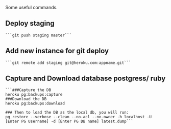 Some useful commands.

## Deploy staging

    ```git push staging master```

## Add new instance for git deploy

    ```git remote add staging git@heroku.com:appname.git```

## Capture and Download database postgress/ ruby

	```###Capture the DB
	heroku pg:backups:capture
	###Download the DB
	heroku pg:backups:download

	### Then to load the DB as the local db, you will run:
	pg_restore --verbose --clean --no-acl --no-owner -h localhost -U [Enter PG Username] -d [Enter PG DB name] latest.dump```
